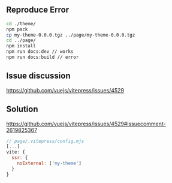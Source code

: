 ## Reproduce Error
```bash
cd ./theme/
npm pack
cp my-theme-0.0.0.tgz ../page/my-theme-0.0.0.tgz
cd ../page/
npm install
npm run docs:dev // works
npm run docs:build // error
```
## Issue discussion
https://github.com/vuejs/vitepress/issues/4529

## Solution
https://github.com/vuejs/vitepress/issues/4529#issuecomment-2619825367
```js
// page/.vitepress/config.mjs
[...]
vite: {
  ssr: {
    noExternal: ['my-theme']
  }
}
```

